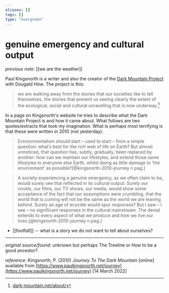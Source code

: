 ```yaml
---
aliases: []
tags: []
type: "evergreen"
---
```


# genuine emergency and cultural output

_previous note:_ [[we are the weather]]

Paul Kingsnorth is a writer and also the creator of the [Dark Mountain Project](https://dark-mountain.net) with Dougald Hine. The project is this:

> we are walking away from the stories that our societies like to tell themselves, the stories that prevent us seeing clearly the extent of the ecological, social and cultural unravelling that is now underway.[^1]

[^1]: [dark-mountain.net/about/](https://dark-mountain.net/about/)

In a page on Kingsnorth's website he tries to describe what the Dark Mountain Project is and how it came about. What follows are two quotes/extracts that took my imagination. What is perhaps most terrifying is that these were written in 2010 (not yesterday).

> Enivronmentalism should start – used to start – from a simple question: what’s best for the rich web of life on Earth? But almost unnoticed, that question has, subtly, gradually, been replaced by another: how can we maintain our lifestyles, and extend those same lifestyles to everyone else Earth, whilst doing as little damage to ‘the environment’ as possible?[@kingsnorth-2010-journey n.pag.]

> A society experiencing a genuine emergency, as we often claim to be, would surely see that reflected in its cultural output. Surely our novels, our films, our TV shows, our media, would show some acceptance of the fact that our assumptions were crumbling, that the world that is coming will not be the same as the world we are leaving behind. Surely an age of ecocide would spur responses? But I saw – I see – no significant responses in the cultural mainstream. The denial extends to every aspect of what we produce and how we live our lives.[@kingsnorth-2010-journey n.pag.]

- [[footfall]] -- what is a story we do not want to tell about ourselves? 

---

_original source/found:_ unknown but perhaps The Treeline or How to be a good ancestor?

_reference:_ Kingsnorth, P. (2010) _Journey To The Dark Mountain_ [online] available from [https://www.paulkingsnorth.net/journey](https://www.paulkingsnorth.net/journey) [14 March 2022]



